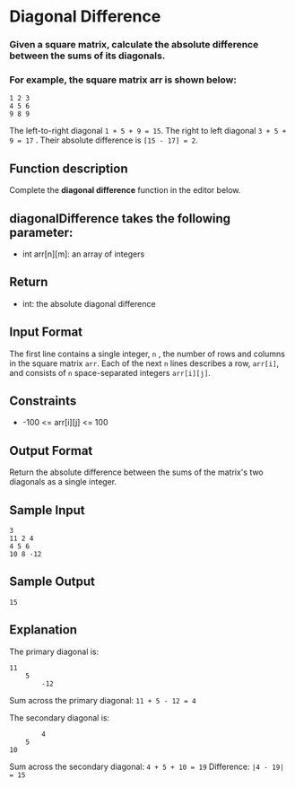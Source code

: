 # Diagonal Difference
### Given a square matrix, calculate the absolute difference between the sums of its diagonals.
### For example, the square matrix arr is shown below:

    1 2 3
    4 5 6
    9 8 9  

The left-to-right diagonal `1 + 5 + 9 = 15`. The right to left diagonal `3 + 5 + 9 = 17` . Their absolute difference is `[15 - 17] = 2`.

## Function description

Complete the **diagonal difference** function in the editor below.

## diagonalDifference takes the following parameter:

- int arr[n][m]: an array of integers
## Return

- int: the absolute diagonal difference
## Input Format

The first line contains a single integer, `n` , the number of rows and columns in the square matrix `arr`.
Each of the next `n` lines describes a row, `arr[i]`, and consists of `n` space-separated integers `arr[i][j]`.

## Constraints
- -100 <= arr[i][j] <= 100

## Output Format

Return the absolute difference between the sums of the matrix's two diagonals as a single integer.

## Sample Input

    3
    11 2 4
    4 5 6
    10 8 -12

## Sample Output

    15

## Explanation

The primary diagonal is:

    11
        5
            -12
Sum across the primary diagonal: `11 + 5 - 12 = 4`

The secondary diagonal is:

            4
        5
    10

Sum across the secondary diagonal: `4 + 5 + 10 = 19`
Difference: `|4 - 19| = 15`